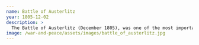 ```yaml
---
name: Battle of Austerlitz
year: 1805-12-02
description: >
  The Battle of Austerlitz (December 1805), was one of the most important and decisive engagements of the Napoleonic Wars. In what is widely regarded as the greatest victory achieved by Napoleon, the Grande Armée of France defeated a larger Russian and Austrian army. Russia and Austria agreed to an armistice immediately but the peace proved to be short-lasting.
image: /war-and-peace/assets/images/battle_of_austerlitz.jpg
---
```

